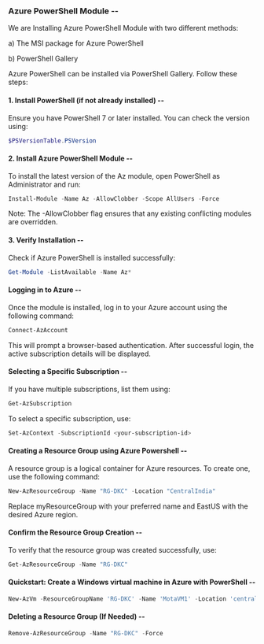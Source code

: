
### Azure PowerShell Module --

We are Installing Azure PowerShell Module with two different methods:

a) The MSI package for Azure PowerShell

b) PowerShell Gallery

Azure PowerShell can be installed via PowerShell Gallery. Follow these steps:

#### 1. Install PowerShell (if not already installed) --

Ensure you have PowerShell 7 or later installed. You can check the version using:
```powershell
$PSVersionTable.PSVersion
```
#### 2. Install Azure PowerShell Module --

To install the latest version of the Az module, open PowerShell as Administrator and run:
```powershell
Install-Module -Name Az -AllowClobber -Scope AllUsers -Force
```
Note: The -AllowClobber flag ensures that any existing conflicting modules are overridden.

#### 3. Verify Installation --

Check if Azure PowerShell is installed successfully:
```powershell
Get-Module -ListAvailable -Name Az*
```
#### Logging in to Azure --

Once the module is installed, log in to your Azure account using the following command:
```powershell
Connect-AzAccount
```
This will prompt a browser-based authentication. After successful login, the active subscription details will be displayed.

#### Selecting a Specific Subscription --

If you have multiple subscriptions, list them using:
```powershell
Get-AzSubscription
```
To select a specific subscription, use:
```powershell
Set-AzContext -SubscriptionId <your-subscription-id>
```
#### Creating a Resource Group using Azure Powershell --
A resource group is a logical container for Azure resources. To create one, use the following command:
```powershell
New-AzResourceGroup -Name "RG-DKC" -Location "CentralIndia"
```
Replace myResourceGroup with your preferred name and EastUS with the desired Azure region.

#### Confirm the Resource Group Creation --

To verify that the resource group was created successfully, use:
```powershell
Get-AzResourceGroup -Name "RG-DKC"
```
#### Quickstart: Create a Windows virtual machine in Azure with PowerShell --
```powershell
New-AzVm -ResourceGroupName 'RG-DKC' -Name 'MotaVM1' -Location 'centralindia' -Image 'MicrosoftWindowsServer:WindowsServer:2022-datacenter-azure-edition:latest' -VirtualNetworkName 'myVnet1' -SubnetName 'mySubnet1' -SecurityGroupName 'myNSG1' -PublicIpAddressName 'myPublicIpAddress1' -OpenPorts 80,3389
```
#### Deleting a Resource Group (If Needed) --
```powershell
Remove-AzResourceGroup -Name "RG-DKC" -Force
```

